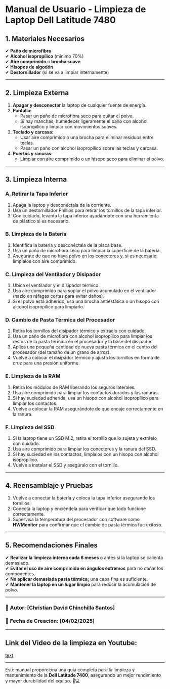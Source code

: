 # Manual de Usuario - Limpieza de Laptop Dell Latitude 7480

## 1. Materiales Necesarios

✔ **Paño de microfibra**  
✔ **Alcohol isopropílico** (mínimo 70%)  
✔ **Aire comprimido** o **brocha suave**  
✔ **Hisopos de algodón**  
✔ **Destornillador** (si se va a limpiar internamente)  

---

## 2. Limpieza Externa

1. **Apagar y desconectar** la laptop de cualquier fuente de energía.  
2. **Pantalla:**  
   - Pasar un paño de microfibra seco para quitar el polvo.  
   - Si hay manchas, humedecer ligeramente el paño con alcohol isopropílico y limpiar con movimientos suaves.  
3. **Teclado y carcasa:**  
   - Usar aire comprimido o una brocha para eliminar residuos entre teclas.  
   - Pasar un paño con alcohol isopropílico sobre las teclas y carcasa.  
4. **Puertos y ranuras:**  
   - Limpiar con aire comprimido o un hisopo seco para eliminar el polvo.  

---

## 3. Limpieza Interna

### A. Retirar la Tapa Inferior

1. Apaga la laptop y desconéctala de la corriente.  
2. Usa un destornillador Phillips para retirar los tornillos de la tapa inferior.  
3. Con cuidado, levanta la tapa inferior ayudándote con una herramienta de plástico si es necesario.  

### B. Limpieza de la Batería

1. Identifica la batería y desconéctala de la placa base.  
2. Usa un paño de microfibra seco para limpiar la superficie de la batería.  
3. Asegúrate de que no haya polvo en los conectores y, si es necesario, límpialos con aire comprimido.  

### C. Limpieza del Ventilador y Disipador

1. Ubica el ventilador y el disipador térmico.  
2. Usa aire comprimido para soplar el polvo acumulado en el ventilador (hazlo en ráfagas cortas para evitar daños).  
3. Si el polvo está adherido, usa una brocha antiestática o un hisopo con alcohol isopropílico para limpiarlo.  

### D. Cambio de Pasta Térmica del Procesador

1. Retira los tornillos del disipador térmico y extráelo con cuidado.  
2. Usa un paño de microfibra con alcohol isopropílico para limpiar los restos de la pasta térmica en el procesador y la base del disipador.  
3. Aplica una pequeña cantidad de nueva pasta térmica en el centro del procesador (del tamaño de un grano de arroz).  
4. Vuelve a colocar el disipador térmico y ajusta los tornillos en forma de cruz para una presión uniforme.  

### E. Limpieza de la RAM

1. Retira los módulos de RAM liberando los seguros laterales.  
2. Usa aire comprimido para limpiar los contactos dorados y las ranuras.  
3. Si hay suciedad adherida, usa un hisopo con alcohol isopropílico para limpiar los contactos.  
4. Vuelve a colocar la RAM asegurándote de que encaje correctamente en la ranura.  

### F. Limpieza del SSD

1. Si la laptop tiene un SSD M.2, retira el tornillo que lo sujeta y extráelo con cuidado.  
2. Usa aire comprimido para limpiar los conectores y la ranura del SSD.  
3. Si hay suciedad en los contactos, límpialos con un hisopo con alcohol isopropílico.  
4. Vuelve a instalar el SSD y asegúralo con el tornillo.  

---

## 4. Reensamblaje y Pruebas

1. Vuelve a conectar la batería y coloca la tapa inferior asegurando los tornillos.  
2. Conecta la laptop y enciéndela para verificar que todo funcione correctamente.  
3. Supervisa la temperatura del procesador con software como **HWMonitor** para confirmar que el cambio de pasta térmica fue exitoso.  

---

## 5. Recomendaciones Finales

✔ **Realizar la limpieza interna cada 6 meses** o antes si la laptop se calienta demasiado.  
✔ **Evitar el uso de aire comprimido en ángulos extremos** para no dañar los componentes.  
✔ **No aplicar demasiada pasta térmica;** una capa fina es suficiente.  
✔ **Mantener la laptop en un lugar limpio** para reducir la acumulación de polvo.  

---

### 📌 **Autor:** [Christian David Chinchilla Santos] 
### 📌 **Fecha de Creación:** [04/02/2025]  

---
## Link del Video de la limpieza en Youtube:
[text](https://www.youtube.com/watch?v=9yu7JaOW0l0)



---
Este manual proporciona una guía completa para la limpieza y mantenimiento de la **Dell Latitude 7480**, asegurando un mejor rendimiento y mayor durabilidad del equipo. 🚀💻
